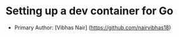 # Setting up a dev container for Go
* Primary Author: [Vibhas Nair] (https://github.com/nairvibhas18)
